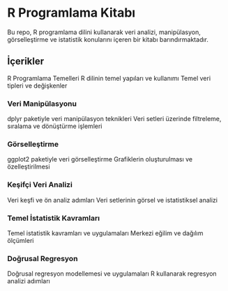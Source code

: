 # R Programlama Kitabı
Bu repo, R programlama dilini kullanarak veri analizi, manipülasyon, görselleştirme ve istatistik konularını içeren bir kitabı barındırmaktadır.

## İçerikler
R Programlama Temelleri
R dilinin temel yapıları ve kullanımı
Temel veri tipleri ve değişkenler
### Veri Manipülasyonu
dplyr paketiyle veri manipülasyon teknikleri
Veri setleri üzerinde filtreleme, sıralama ve dönüştürme işlemleri
### Görselleştirme
ggplot2 paketiyle veri görselleştirme
Grafiklerin oluşturulması ve özelleştirilmesi
### Keşifçi Veri Analizi
Veri keşfi ve ön analiz adımları
Veri setlerinin görsel ve istatistiksel analizi
### Temel İstatistik Kavramları
Temel istatistik kavramları ve uygulamaları
Merkezi eğilim ve dağılım ölçümleri
### Doğrusal Regresyon
Doğrusal regresyon modellemesi ve uygulamaları
R kullanarak regresyon analizi adımları
